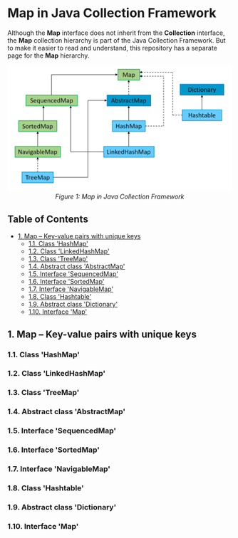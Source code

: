 # Map in Java Collection Framework

Although the **Map** interface does not inherit from the **Collection** interface, the **Map** collection hierarchy is part of the Java Collection Framework. But to make it easier to read and understand, this repository has a separate page for the **Map** hierarchy.

<p align="center">
  <img src="images/Map_Diagram.png" alt="Map diagram" width="750"/>
  <br>
  <em>Figure 1: Map in Java Collection Framework</em>
</p>


## Table of Contents

- [1. Map – Key-value pairs with unique keys](#1-map--key-value-pairs-with-unique-keys)
    - [1.1. Class 'HashMap'](#11-class-hashmap)
    - [1.2. Class 'LinkedHashMap'](#12-class-linkedhashmap)
    - [1.3. Class 'TreeMap'](#13-class-treemap)
    - [1.4. Abstract class 'AbstractMap'](#14-abstract-class-abstractmap)
    - [1.5. Interface 'SequencedMap'](#15-interface-sequencedmap)
    - [1.6. Interface 'SortedMap'](#16-interface-sortedmap)
    - [1.7. Interface 'NavigableMap'](#17-interface-navigablemap)
    - [1.8. Class 'Hashtable'](#18-class-hashtable)
    - [1.9. Abstract class 'Dictionary'](#19-abstract-class-dictionary)
    - [1.10. Interface 'Map'](#110-interface-map)


## 1. Map – Key-value pairs with unique keys

### 1.1. Class 'HashMap'

### 1.2. Class 'LinkedHashMap'

### 1.3. Class 'TreeMap'

### 1.4. Abstract class 'AbstractMap'

### 1.5. Interface 'SequencedMap'

### 1.6. Interface 'SortedMap'

### 1.7. Interface 'NavigableMap'

### 1.8. Class 'Hashtable'

### 1.9. Abstract class 'Dictionary'

### 1.10. Interface 'Map'



